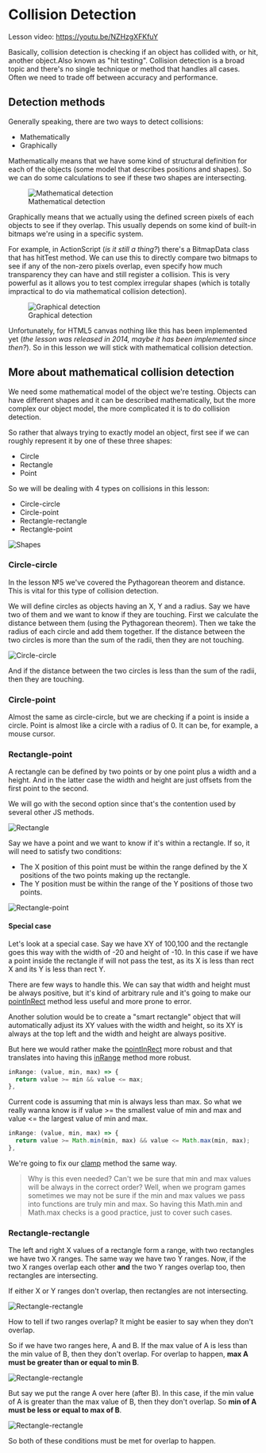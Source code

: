 # Collision Detection

Lesson video: https://youtu.be/NZHzgXFKfuY

Basically, collision detection is checking if an object has collided with, or hit, another object.Also known as "hit testing". Collision detection is a broad topic and there's no single technique or method that handles all cases. Often we need to trade off between accuracy and performance.

## Detection methods

Generally speaking, there are two ways to detect collisions:
- Mathematically
- Graphically

Mathematically means that we have some kind of structural definition for each of the objects (some model that describes positions and shapes). So we can do some calculations to see if these two shapes are intersecting.

<figure>
  <img src="./images/mathematical-detection.png" alt="Mathematical detection">
  <figcaption>Mathematical detection</figcaption>
</figure>

Graphically means that we actually using the defined screen pixels of each objects to see if they overlap. This usually depends on some kind of built-in bitmaps we're using in a specific system. 

For example, in ActionScript (*is it still a thing?*) there's a BitmapData class that has hitTest method. We can use this to directly compare two bitmaps to see if any of the non-zero pixels overlap, even specify how much transparency they can have and still register a collision. This is very powerful as it allows you to test complex irregular shapes (which is totally impractical to do via mathematical collision detection).

<figure>
  <img src="./images/graphical-detection.png" alt="Graphical detection">
  <figcaption>Graphical detection</figcaption>
</figure>

Unfortunately, for HTML5 canvas nothing like this has been implemented yet (*the lesson was released in 2014, maybe it has been implemented since then?*). So in this lesson we will stick with mathematical collision detection.

## More about mathematical collision detection

We need some mathematical model of the object we're testing. Objects can have different shapes and it can be described mathematically, but the more complex our object model, the more complicated it is to do collision detection.

So rather that always trying to exactly model an object, first see if we can roughly represent it by one of these three shapes:
- Circle
- Rectangle
- Point

So we will be dealing with 4 types on collisions in this lesson:
- Circle-circle
- Circle-point
- Rectangle-rectangle
- Rectangle-point

![Shapes](./images/shapes.png)

### Circle-circle

In the lesson №5 we've covered the Pythagorean theorem and distance. This is vital for this type of collision detection. 

We will define circles as objects having an X, Y and a radius. Say we have two of them and we want to know if they are touching. First we calculate the distance between them (using the Pythagorean theorem). Then we take the radius of each circle and add them together. If the distance between the two circles is more than the sum of the radii, then they are not touching.

![Circle-circle](./images/circle-circle.png)

And if the distance between the two circles is less than the sum of the radii, then they are touching.

### Circle-point

Almost the same as circle-circle, but we are checking if a point is inside a circle. Point is almost like a circle with a radius of 0. It can be, for example, a mouse cursor.

### Rectangle-point

A rectangle can be defined by two points or by one point plus a width and a height. And in the latter case the width and height are just offsets from the first point to the second. 

We will go with the second option since that's the contention used by several other JS methods.

![Rectangle](./images/rectangle.png)

Say we have a point and we want to know if it's within a rectangle. If so, it will need to satisfy two conditions: 
- The X position of this point must be within the range defined by the X positions of the two points making up the rectangle.
- The Y position must be within the range of the Y positions of those two points.

![Rectangle-point](./images/rectangle-point.png)

#### Special case

Let's look at a special case. Say we have XY of 100,100 and the rectangle goes this way with the width of -20 and height of -10. In this case if we have a point inside the rectangle if will not pass the test, as its X is less than rect X and its Y is less than rect Y.

There are few ways to handle this. We can say that width and height must be always positive, but it's kind of arbitrary rule and it's going to make our [pointInRect](../_utils/utils.js) method less useful and more prone to error.

Another solution would be to create a "smart rectangle" object that will automatically adjust its XY values with the width and height, so its XY is always at the top left and the width and height are always positive.

But here we would rather make the [pointInRect](../_utils/utils.js) more robust and that translates into having this [inRange](../_utils/utils.js) method more robust.

```js
inRange: (value, min, max) => {
  return value >= min && value <= max;
},
```

Current code is assuming that min is always less than max. So what we really wanna know is if value >= the smallest value of min and max and value <= the largest value of min and max.

```js
inRange: (value, min, max) => {
  return value >= Math.min(min, max) && value <= Math.max(min, max);
},
```

We're going to fix our [clamp](../_utils/utils.js) method the same way.

> Why is this even needed? Can't we be sure that min and max values will be always in the correct order? Well, when we program games sometimes we may not be sure 
> if the min and max values we pass into functions are truly min and max. So having this Math.min and Math.max checks is a good practice, just to cover such cases.

### Rectangle-rectangle

The left and right X values of a rectangle form a range, with two rectangles we have two X ranges. The same way we have two Y ranges. Now, if the two X ranges overlap each other **and** the two Y ranges overlap too, then rectangles are intersecting.

If either X or Y ranges don't overlap, then rectangles are not intersecting.

![Rectangle-rectangle](./images/rectangle-rectangle-1.png)

How to tell if two ranges overlap? It might be easier to say when they don't overlap.

So if we have two ranges here, A and B. If the max value of A is less than the min value of B, then they don't overlap. For overlap to happen, **max A must be greater than or equal to min B**.

![Rectangle-rectangle](./images/rectangle-rectangle-2.png)

But say we put the range A over here (after B). In this case, if the min value of A is greater than the max value of B, then they don't overlap. So **min of A must be less or equal to max of B**.

![Rectangle-rectangle](./images/rectangle-rectangle-3.png)

So both of these conditions must be met for overlap to happen.

